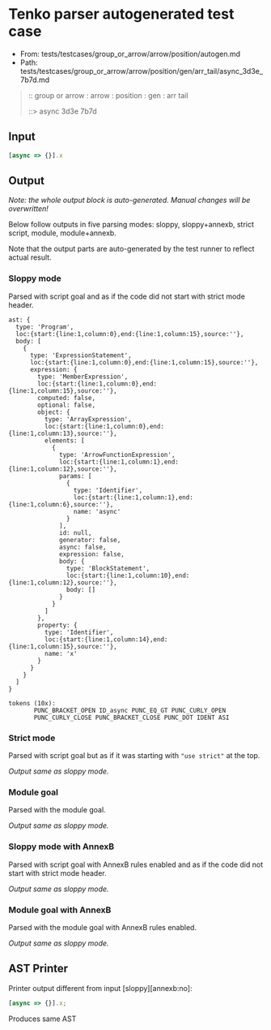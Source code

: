 # Tenko parser autogenerated test case

- From: tests/testcases/group_or_arrow/arrow/position/autogen.md
- Path: tests/testcases/group_or_arrow/arrow/position/gen/arr_tail/async_3d3e_7b7d.md

> :: group or arrow : arrow : position : gen : arr tail
>
> ::> async 3d3e 7b7d

## Input


`````js
[async => {}].x
`````

## Output

_Note: the whole output block is auto-generated. Manual changes will be overwritten!_

Below follow outputs in five parsing modes: sloppy, sloppy+annexb, strict script, module, module+annexb.

Note that the output parts are auto-generated by the test runner to reflect actual result.

### Sloppy mode

Parsed with script goal and as if the code did not start with strict mode header.

`````
ast: {
  type: 'Program',
  loc:{start:{line:1,column:0},end:{line:1,column:15},source:''},
  body: [
    {
      type: 'ExpressionStatement',
      loc:{start:{line:1,column:0},end:{line:1,column:15},source:''},
      expression: {
        type: 'MemberExpression',
        loc:{start:{line:1,column:0},end:{line:1,column:15},source:''},
        computed: false,
        optional: false,
        object: {
          type: 'ArrayExpression',
          loc:{start:{line:1,column:0},end:{line:1,column:13},source:''},
          elements: [
            {
              type: 'ArrowFunctionExpression',
              loc:{start:{line:1,column:1},end:{line:1,column:12},source:''},
              params: [
                {
                  type: 'Identifier',
                  loc:{start:{line:1,column:1},end:{line:1,column:6},source:''},
                  name: 'async'
                }
              ],
              id: null,
              generator: false,
              async: false,
              expression: false,
              body: {
                type: 'BlockStatement',
                loc:{start:{line:1,column:10},end:{line:1,column:12},source:''},
                body: []
              }
            }
          ]
        },
        property: {
          type: 'Identifier',
          loc:{start:{line:1,column:14},end:{line:1,column:15},source:''},
          name: 'x'
        }
      }
    }
  ]
}

tokens (10x):
       PUNC_BRACKET_OPEN ID_async PUNC_EQ_GT PUNC_CURLY_OPEN
       PUNC_CURLY_CLOSE PUNC_BRACKET_CLOSE PUNC_DOT IDENT ASI
`````

### Strict mode

Parsed with script goal but as if it was starting with `"use strict"` at the top.

_Output same as sloppy mode._

### Module goal

Parsed with the module goal.

_Output same as sloppy mode._

### Sloppy mode with AnnexB

Parsed with script goal with AnnexB rules enabled and as if the code did not start with strict mode header.

_Output same as sloppy mode._

### Module goal with AnnexB

Parsed with the module goal with AnnexB rules enabled.

_Output same as sloppy mode._

## AST Printer

Printer output different from input [sloppy][annexb:no]:

````js
[async => {}].x;
````

Produces same AST
